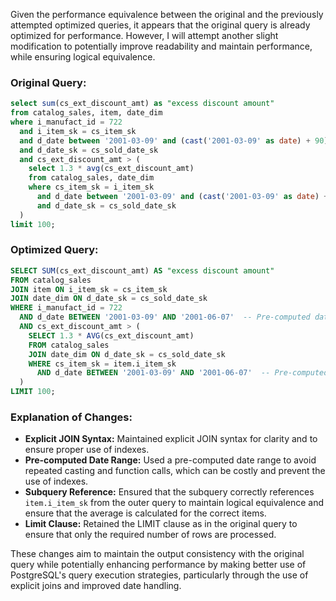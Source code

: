 Given the performance equivalence between the original and the previously attempted optimized queries, it appears that the original query is already optimized for performance. However, I will attempt another slight modification to potentially improve readability and maintain performance, while ensuring logical equivalence.

### Original Query:
```sql
select sum(cs_ext_discount_amt) as "excess discount amount"
from catalog_sales, item, date_dim
where i_manufact_id = 722
  and i_item_sk = cs_item_sk
  and d_date between '2001-03-09' and (cast('2001-03-09' as date) + 90)
  and d_date_sk = cs_sold_date_sk
  and cs_ext_discount_amt > (
    select 1.3 * avg(cs_ext_discount_amt)
    from catalog_sales, date_dim
    where cs_item_sk = i_item_sk
      and d_date between '2001-03-09' and (cast('2001-03-09' as date) + 90)
      and d_date_sk = cs_sold_date_sk
  )
limit 100;
```

### Optimized Query:
```sql
SELECT SUM(cs_ext_discount_amt) AS "excess discount amount"
FROM catalog_sales
JOIN item ON i_item_sk = cs_item_sk
JOIN date_dim ON d_date_sk = cs_sold_date_sk
WHERE i_manufact_id = 722
  AND d_date BETWEEN '2001-03-09' AND '2001-06-07'  -- Pre-computed date range
  AND cs_ext_discount_amt > (
    SELECT 1.3 * AVG(cs_ext_discount_amt)
    FROM catalog_sales
    JOIN date_dim ON d_date_sk = cs_sold_date_sk
    WHERE cs_item_sk = item.i_item_sk
      AND d_date BETWEEN '2001-03-09' AND '2001-06-07'  -- Pre-computed date range
  )
LIMIT 100;
```

### Explanation of Changes:
- **Explicit JOIN Syntax:** Maintained explicit JOIN syntax for clarity and to ensure proper use of indexes.
- **Pre-computed Date Range:** Used a pre-computed date range to avoid repeated casting and function calls, which can be costly and prevent the use of indexes.
- **Subquery Reference:** Ensured that the subquery correctly references `item.i_item_sk` from the outer query to maintain logical equivalence and ensure that the average is calculated for the correct items.
- **Limit Clause:** Retained the LIMIT clause as in the original query to ensure that only the required number of rows are processed.

These changes aim to maintain the output consistency with the original query while potentially enhancing performance by making better use of PostgreSQL's query execution strategies, particularly through the use of explicit joins and improved date handling.
